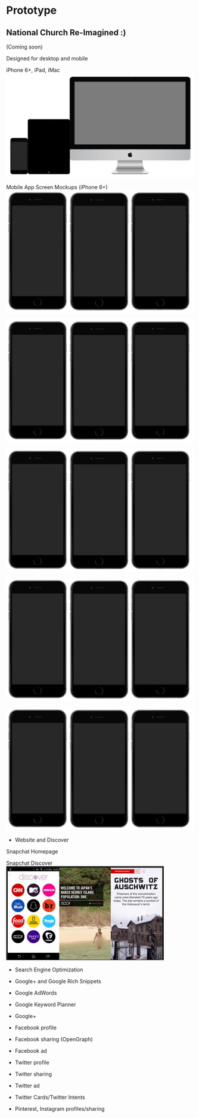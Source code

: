 # Prototype

## National Church Re-Imagined :)
(Coming soon) 

Designed for desktop and mobile

iPhone 6+, iPad, iMac
![](prototype/iphone-6+-ipad-imac.png)

Mobile App Screen Mockups (iPhone 6+)
![](prototype/iphone-6+-screens-1.png)

![](prototype/iphone-6+-screens-2.png)

![](prototype/iphone-6+-screens-3.png)

![](prototype/iphone-6+-screens-4.png)

![](prototype/iphone-6+-screens-5.png)

* Website and Discover

Snapchat Homepage

Snapchat Discover
![](prototype/snapchat-discover.png)

* Search Engine Optimization
* Google+ and Google Rich Snippets
* Google AdWords
* Google Keyword Planner
* Google+

* Facebook profile
* Facebook sharing (OpenGraph)
* Facebook ad

* Twitter profile
* Twitter sharing
* Twitter ad
* Twitter Cards/Twitter Intents

* Pinterest, Instagram profiles/sharing


